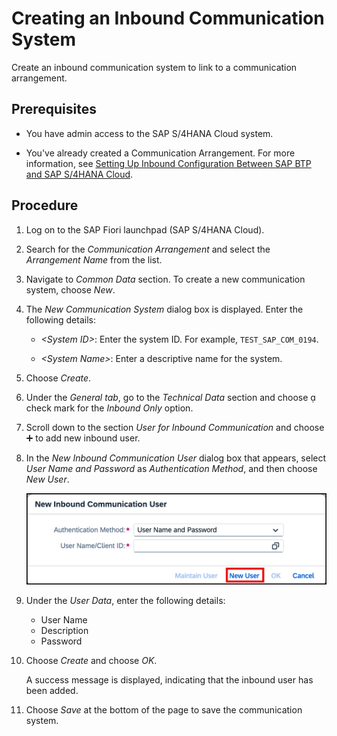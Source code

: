 <!-- loiobb521d36b03448bd808ff0f0adac3567 -->

<link rel="stylesheet" type="text/css" href="css/sap-icons.css"/>

# Creating an Inbound Communication System

Create an inbound communication system to link to a communication arrangement.



<a name="loiobb521d36b03448bd808ff0f0adac3567__prereq_qyn_qtr_nbc"/>

## Prerequisites

-   You have admin access to the SAP S/4HANA Cloud system.

-   You've already created a Communication Arrangement. For more information, see [Setting Up Inbound Configuration Between SAP BTP and SAP S/4HANA Cloud](setting-up-inbound-configuration-between-sap-btp-and-sap-s-4hana-cloud-5aa38f2.md).




## Procedure

1.  Log on to the SAP Fiori launchpad \(SAP S/4HANA Cloud\).

2.  Search for the *Communication Arrangement* and select the *Arrangement Name* from the list.

3.  Navigate to *Common Data* section. To create a new communication system, choose *New*.

4.  The *New Communication System* dialog box is displayed. Enter the following details:

    -   *<System ID\>*: Enter the system ID. For example, `TEST_SAP_COM_0194`.

    -   *<System Name\>*: Enter a descriptive name for the system.

5.  Choose *Create*.

6.  Under the *General tab*, go to the *Technical Data* section and choose <span class="SAP-icons-V5"></span> check mark for the *Inbound Only* option.

7.  Scroll down to the section *User for Inbound Communication* and choose :heavy_plus_sign: to add new inbound user.

8.  In the *New Inbound Communication User* dialog box that appears, select *User Name and Password* as *Authentication Method*, and then choose *New User*.

    ![](images/User_or_Inbound_Communication_System_c7c2b7d.png)

9.  Under the *User Data*, enter the following details:

    -   User Name
    -   Description
    -   Password

10. Choose *Create* and choose *OK*.

    A success message is displayed, indicating that the inbound user has been added.

11. Choose *Save* at the bottom of the page to save the communication system.


